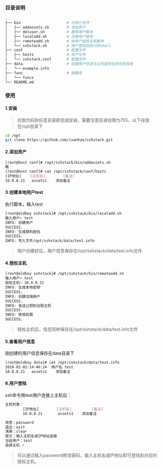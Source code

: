 ### 目录说明
```sh
.
├── bin                     # 可执行文件
│   ├── addassets.sh        # 添加资产
│   ├── deluser.sh          # 删除用户脚本
│   ├── localadd.sh         # 注册用户脚本
│   ├── remoteadd.sh        # 给用户授权主机脚本
│   └── sshstack.sh         # 用户登陆后执行的shell
├── conf                    # 配置文件
│   ├── hosts               # 资产文件
│   └── sshstack.conf       # 配置文件
├── data                    # 创建用户信息与主机授权信息存放目录
│   └── example.info        
├── func                    # 函数库
│   └── funcs
└── README.md

```

### 使用
#### 1.安装
> 拉取代码到任意目录即完成安装，需要注意目录权限为755，以下存放在/opt目录下

```sh
cd /opt
git clone https://github.com/ivanhao/sshstack.git
```

#### 2.添加资产
```sh
[root@host conf]# /opt/sshstack/bin/addassets.sh
略
[root@host conf]# cat /opt/sshstack/conf/hosts
[IP地址]    [主机名]        [备注]
10.0.0.21   assets1    添加备注
```

#### 3.创建本地用户test
执行脚本，输入test
```sh
[root@oldboy sshstack]# /opt/sshstack/bin/localadd.sh
输入用户> test
INFO: 创建用户
SUCCESS.
INFO: 生成随机密码
SUCCESS.
INFO: 写入文件/opt/sshstack/data/test.info
```
> 用户创建好后，用户信息保存在/opt/sshstack/data/test.info文件


#### 4.授权主机
```sh
[root@oldboy sshstack]# /opt/sshstack/bin/remoteadd.sh
输入用户> test
授权主机> 10.0.0.21
INFO: 生成本地密钥
SUCCESS.
INFO: 创建远端用户
SUCCESS.
INFO: 发送公钥到远程主机
SUCCESS.
INFO: 修改权限
SUCCESS.
```
> 授权主机后，信息同样保存在/opt/sshstack/data/test.info文件

#### 5.查看用户信息
刚创建的用户信息保存在data目录下
```sh
[root@oldboy data]# cat /opt/sshstack/data/test.info
2018-02-02:14:46:24  用户名 test  
10.0.0.21   assets1    添加备注
```


#### 6.用户登陆
ssh命令用test用户连接上主机后：
```sh
主机列表：
        [IP地址]        [主机名]         [备注]
        10.0.0.21       assets1    添加备注

改密：password
退出：exit
清屏：clear
提示：输入主机名或IP地址连接
当前用户：test
选择主机 >
```
> 可以通过输入password修改密码，输入主机名或IP地址即可登陆到对应的授权主机。
